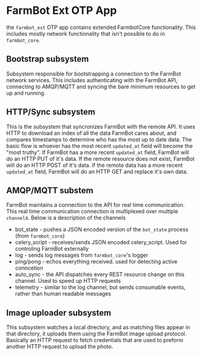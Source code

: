 # FarmBot Ext OTP App

the `farmbot_ext` OTP app contains extended FarmbotCore functionality. This includes
mostly network functionality that isn't possible to do in `farmbot_core`. 

## Bootstrap subsystem

Subsystem responsible for bootstrapping a connection to the FarmBot network services.
This includes authenticating with the FarmBot API, connecting to AMQP/MQTT and syncing 
the bare minimum resources to get up and running.

## HTTP/Sync subsystem

This is the subsystem that syncronizes FarmBot with the remote API. It uses HTTP to
download an index of all the data FarmBot cares about, and compares timestamps to 
determine who has the most up to date data. The basic flow is whoever has the most 
recent `updated_at` field will become the "most truthy". If FarmBot has a more recent
`updated_at` field, FarmBot will do an HTTP PUT of it's data. If the remote resource
does not exist, FarmBot will do an HTTP POST of it's data. If the remote data has a more
recent `updated_at` field, FarmBot will do an HTTP GET and replace it's own data.

## AMQP/MQTT substem

FarmBot maintains a connection to the API for real time communication. This real time communication
connection is multiplexed over multiple `channel`s. Below is a description of the channels

* bot_state - pushes a JSON encoded version of the `bot_state` process (from `farmbot_core`)
* celery_script - receives/sends JSON encoded celery_script. Used for controling FarmBot externally
* log - sends log messages from `farmbot_core`'s logger
* ping/pong - echos everything received. used for detecting active conncetion
* auto_sync - the API dispatches every REST resource change on this channel. Used to speed up HTTP requests
* telemetry - similar to the log channel, but sends consumable events, rather than human readable messages

## Image uploader subsystem

This subsystem watches a local directory, and as matching files appear in that directory, 
it uploads them using the FarmBot image upload protocol. Basically an HTTP request to fetch
credentials that are used to preform another HTTP request to upload the photo. 